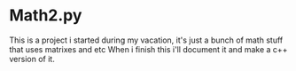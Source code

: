 # Math2.py
This is a project i started during my vacation, it's just a bunch of math stuff that uses matrixes and etc
When i finish this i'll document it and make a c++ version of it. 
